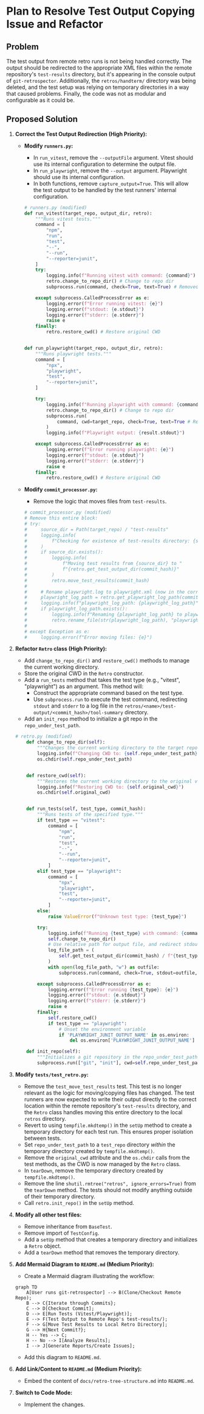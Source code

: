 # Plan to Resolve Test Output Copying Issue and Refactor

## Problem

The test output from remote retro runs is not being handled correctly. The output should be redirected to the appropriate XML files within the remote repository's `test-results` directory, but it's appearing in the console output of `git-retrospector`. Additionally, the `retros/handterm/` directory was being deleted, and the test setup was relying on temporary directories in a way that caused problems. Finally, the code was not as modular and configurable as it could be.

## Proposed Solution

1.  **Correct the Test Output Redirection (High Priority):**

    *   **Modify `runners.py`:**
        *   In `run_vitest`, remove the `--outputFile` argument. Vitest should use its internal configuration to determine the output file.
        *   In `run_playwright`, remove the `--output` argument. Playwright should use its internal configuration.
        *   In both functions, remove `capture_output=True`. This will allow the test output to be handled by the test runners' internal configuration.

        ```python
        # runners.py (modified)
        def run_vitest(target_repo, output_dir, retro):
            """Runs vitest tests."""
            command = [
                "npm",
                "run",
                "test",
                "--",
                "--run",
                "--reporter=junit",
            ]
            try:
                logging.info(f"Running vitest with command: {command}")
                retro.change_to_repo_dir() # Change to repo dir
                subprocess.run(command, check=True, text=True) # Removed capture_output

            except subprocess.CalledProcessError as e:
                logging.error(f"Error running vitest: {e}")
                logging.error(f"stdout: {e.stdout}")
                logging.error(f"stderr: {e.stderr}")
                raise e
            finally:
                retro.restore_cwd() # Restore original CWD


        def run_playwright(target_repo, output_dir, retro):
            """Runs playwright tests."""
            command = [
                "npx",
                "playwright",
                "test",
                "--reporter=junit",
            ]

            try:
                logging.info(f"Running playwright with command: {command}")
                retro.change_to_repo_dir() # Change to repo dir
                subprocess.run(
                    command, cwd=target_repo, check=True, text=True # Removed capture_output
                )
                logging.info(f"Playwright output: {result.stdout}")

            except subprocess.CalledProcessError as e:
                logging.error(f"Error running playwright: {e}")
                logging.error(f"stdout: {e.stdout}")
                logging.error(f"stderr: {e.stderr}")
                raise e
            finally:
                retro.restore_cwd() # Restore original CWD
        ```

    *   **Modify `commit_processor.py`:**
        *   Remove the logic that moves files from `test-results`.

        ```python
        # commit_processor.py (modified)
        # Remove this entire block:
        # try:
        #     source_dir = Path(target_repo) / "test-results"
        #     logging.info(
        #         f"Checking for existence of test-results directory: {source_dir}"
        #     )
        #     if source_dir.exists():
        #         logging.info(
        #             f"Moving test results from {source_dir} to "
        #             f"{retro.get_test_output_dir(commit_hash)}"
        #         )
        #         retro.move_test_results(commit_hash)
        #
        #     # Rename playwright.log to playwright.xml (now in the correct location)
        #     playwright_log_path = retro.get_playwright_log_path(commit_hash)
        #     logging.info(f"playwright_log_path: {playwright_log_path}")
        #     if playwright_log_path.exists():
        #         logging.info(f"Renaming {playwright_log_path} to playwright.xml")
        #         retro.rename_file(str(playwright_log_path), "playwright.xml")
        #
        # except Exception as e:
        #     logging.error(f"Error moving files: {e}")
        ```

2.  **Refactor `Retro` class (High Priority):**

    *   Add `change_to_repo_dir()` and `restore_cwd()` methods to manage the current working directory.
    *   Store the original CWD in the `Retro` constructor.
    *   Add a `run_tests` method that takes the test type (e.g., "vitest", "playwright") as an argument. This method will:
        *   Construct the appropriate command based on the test type.
        *   Use `subprocess.run` to execute the test command, redirecting `stdout` and `stderr` to a log file in the `retros/<name>/test-output/<commit_hash>/tool-summary` directory.
    * Add an `init_repo` method to initialize a git repo in the `repo_under_test_path`.

    ```python
    # retro.py (modified)
        def change_to_repo_dir(self):
            """Changes the current working directory to the target repo."""
            logging.info(f"Changing CWD to: {self.repo_under_test_path}")
            os.chdir(self.repo_under_test_path)


        def restore_cwd(self):
            """Restores the current working directory to the original value."""
            logging.info(f"Restoring CWD to: {self.original_cwd}")
            os.chdir(self.original_cwd)


        def run_tests(self, test_type, commit_hash):
            """Runs tests of the specified type."""
            if test_type == "vitest":
                command = [
                    "npm",
                    "run",
                    "test",
                    "--",
                    "--run",
                    "--reporter=junit",
                ]
            elif test_type == "playwright":
                command = [
                    "npx",
                    "playwright",
                    "test",
                    "--reporter=junit",
                ]
            else:
                raise ValueError(f"Unknown test type: {test_type}")

            try:
                logging.info(f"Running {test_type} with command: {command}")
                self.change_to_repo_dir()
                # Use relative path for output file, and redirect stdout/stderr
                log_file_path = (
                    self.get_test_output_dir(commit_hash) / f"{test_type}.log"
                )
                with open(log_file_path, "w") as outfile:
                    subprocess.run(command, check=True, stdout=outfile, stderr=subprocess.STDOUT, text=True, cwd=self.repo_under_test_path)

            except subprocess.CalledProcessError as e:
                logging.error(f"Error running {test_type}: {e}")
                logging.error(f"stdout: {e.stdout}")
                logging.error(f"stderr: {e.stderr}")
                raise e
            finally:
                self.restore_cwd()
                if test_type == "playwright":
                    # Unset the environment variable
                    if 'PLAYWRIGHT_JUNIT_OUTPUT_NAME' in os.environ:
                        del os.environ['PLAYWRIGHT_JUNIT_OUTPUT_NAME']

        def init_repo(self):
            """Initializes a git repository in the repo_under_test_path."""
            subprocess.run(["git", "init"], cwd=self.repo_under_test_path, check=True, capture_output=True, text=True)

    ```

3.  **Modify `tests/test_retro.py`:**

    *   Remove the `test_move_test_results` test. This test is no longer relevant as the logic for moving/copying files has changed. The test runners are now expected to write their output directly to the correct location within the remote repository's `test-results` directory, and the `Retro` class handles moving this entire directory to the local `retros` directory.
    *   Revert to using `tempfile.mkdtemp()` in the `setUp` method to create a temporary directory for each test run. This ensures proper isolation between tests.
    *   Set `repo_under_test_path` to a `test_repo` directory *within* the temporary directory created by `tempfile.mkdtemp()`.
    *   Remove the `original_cwd` attribute and the `os.chdir` calls from the test methods, as the CWD is now managed by the `Retro` class.
    *   In `tearDown`, remove the temporary directory created by `tempfile.mkdtemp()`.
    *   Remove the line `shutil.rmtree("retros", ignore_errors=True)` from the `tearDown` method. The tests should not modify anything outside of their temporary directory.
    * Call `retro.init_repo()` in the `setUp` method.

4. **Modify all other test files:**
    * Remove inheritance from `BaseTest`.
    * Remove import of `TestConfig`.
    * Add a `setUp` method that creates a temporary directory and initializes a `Retro` object.
    * Add a `tearDown` method that removes the temporary directory.

5.  **Add Mermaid Diagram to `README.md` (Medium Priority):**

    *   Create a Mermaid diagram illustrating the workflow:

    ```mermaid
    graph TD
        A[User runs git-retrospector] --> B(Clone/Checkout Remote Repo);
        B --> C{Iterate through Commits};
        C --> D[Checkout Commit];
        D --> E[Run Tests (Vitest/Playwright)];
        E --> F(Test Output to Remote Repo's test-results/);
        F --> G[Move Test Results to Local Retro Directory];
        G --> H{Next Commit?};
        H -- Yes --> C;
        H -- No --> I[Analyze Results];
        I --> J[Generate Reports/Create Issues];
    ```

    *   Add this diagram to `README.md`.

6.  **Add Link/Content to `README.md` (Medium Priority):**

    *   Embed the content of `docs/retro-tree-structure.md` into `README.md`.

7.  **Switch to Code Mode:**
    *   Implement the changes.
